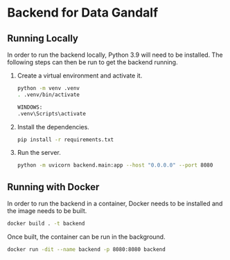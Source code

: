 # Backend for Data Gandalf

## Running Locally

In order to run the backend locally, Python 3.9 will need to be installed. The following steps can then be run to get the backend running.

1. Create a virtual environment and activate it.

    ```bash
    python -m venv .venv
    . .venv/bin/activate

    WINDOWS:
    .venv\Scripts\activate
    ```

2. Install the dependencies.

    ```bash
    pip install -r requirements.txt
    ```

3. Run the server.

    ```bash
    python -m uvicorn backend.main:app --host "0.0.0.0" --port 8080
    ```

## Running with Docker

In order to run the backend in a container, Docker needs to be installed and the image needs to be built.

```bash
docker build . -t backend
```

Once built, the container can be run in the background.

```bash
docker run -dit --name backend -p 8080:8080 backend
```
